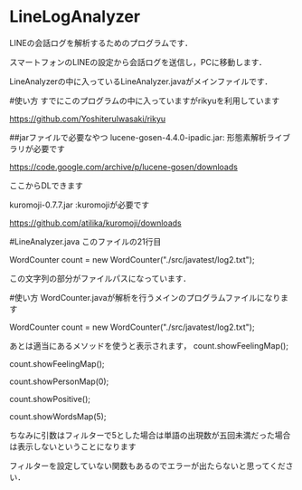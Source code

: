 # LineLogAnalyzer
LINEの会話ログを解析するためのプログラムです．

スマートフォンのLINEの設定から会話ログを送信し，PCに移動します．

LineAnalyzerの中に入っているLineAnalyzer.javaがメインファイルです．


#使い方
すでにこのプログラムの中に入っていますがrikyuを利用しています

https://github.com/YoshiteruIwasaki/rikyu

##jarファイルで必要なやつ
lucene-gosen-4.4.0-ipadic.jar: 形態素解析ライブラリが必要です

https://code.google.com/archive/p/lucene-gosen/downloads

ここからDLできます

kuromoji-0.7.7.jar :kuromojiが必要です

https://github.com/atilika/kuromoji/downloads


#LineAnalyzer.java
このファイルの21行目

WordCounter count = new WordCounter("./src/javatest/log2.txt");

この文字列の部分がファイルパスになっています．

#使い方
WordCounter.javaが解析を行うメインのプログラムファイルになります

WordCounter count = new WordCounter("./src/javatest/log2.txt");

あとは適当にあるメソッドを使うと表示されます，
count.showFeelingMap();

count.showFeelingMap();

count.showPersonMap(0);

count.showPositive();

count.showWordsMap(5);

ちなみに引数はフィルターで5とした場合は単語の出現数が五回未満だった場合は表示しないということになります

フィルターを設定していない関数もあるのでエラーが出たらないと思ってください．

